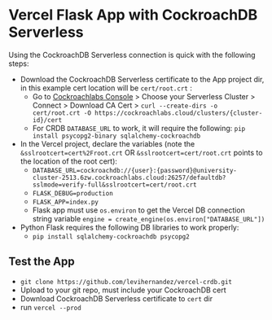 # Vercel Flask App with CockroachDB Serverless

Using the CockroachDB Serverless connection is quick with the following steps:

* Download the CockroachDB Serverless certificate to the App project dir, in this example cert location will be `cert/root.crt` :
  * Go to [Cockroachlabs Console](https://cockroachlabs.cloud/) > Choose your Serverless Cluster > Connect > Download CA Cert > `curl --create-dirs -o cert/root.crt -O https://cockroachlabs.cloud/clusters/{cluster-id}/cert`
  * For CRDB `DATABASE_URL` to work, it will require the following: `pip install psycopg2-binary sqlalchemy-cockroachdb`
* In the Vercel project, declare the variables (note the `&sslrootcert=cert%2Froot.crt` OR `&sslrootcert=cert/root.crt` points to the location of the root cert):
  * `DATABASE_URL=cockroachdb://{user}:{password}@university-cluster-2513.6zw.cockroachlabs.cloud:26257/defaultdb?sslmode=verify-full&sslrootcert=cert/root.crt`
  * `FLASK_DEBUG=production`
  * `FLASK_APP=index.py`
  * Flask app must use `os.environ` to get the Vercel DB connection string variable `engine = create_engine(os.environ["DATABASE_URL"])`
* Python Flask requires the following DB libraries to work properly:
  * `pip install sqlalchemy-cockroachdb psycopg2`

## Test the App

* `git clone https://github.com/levihernandez/vercel-crdb.git`
* Upload to your git repo, must include your CockroachDB cert
* Download CockroachDB Serverless certificate to `cert` dir
* run `vercel --prod`
